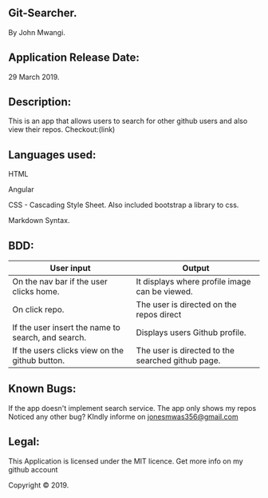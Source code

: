## Git-Searcher.

By John Mwangi.

## Application Release Date:
29 March 2019.

## Description:

This is an app that allows users to search for other github users and also view their repos. Checkout:(link)

## Languages used:
HTML

Angular

CSS - Cascading Style Sheet. Also included bootstrap a library to css.

Markdown Syntax.

## BDD:

| User input                                         | Output                                            |
|----------------------------------------------------|---------------------------------------------------|
| On the nav bar if the user clicks home.            | It displays where profile image can be viewed.    |
| On click repo.                                     | The user is directed on the repos direct          |
| If the user insert the name to search, and search. | Displays users Github profile.                    |
| If the users clicks view on the github button.     | The user is directed to the searched github page. |


## Known Bugs:
If the app doesn't implement search service. The app only shows my repos Noticed any other bug? KIndly informe on jonesmwas356@gmail.com

## Legal:
This Application is licensed under the MIT licence. Get more info on my github account

Copyright © 2019.
